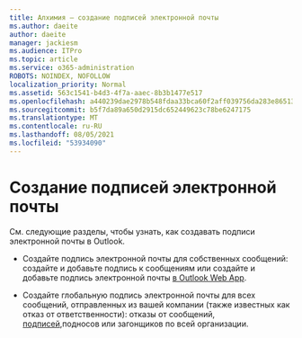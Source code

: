 ```yaml
---
title: Алхимия — создание подписей электронной почты
ms.author: daeite
author: daeite
manager: jackiesm
ms.audience: ITPro
ms.topic: article
ms.service: o365-administration
ROBOTS: NOINDEX, NOFOLLOW
localization_priority: Normal
ms.assetid: 563c1541-b4d3-4f7a-aaec-8b3b1477e517
ms.openlocfilehash: a440239dae2978b548fdaa33bca60f2aff039756da283e86513b9ee2dbd3c59b
ms.sourcegitcommit: b5f7da89a650d2915dc652449623c78be6247175
ms.translationtype: MT
ms.contentlocale: ru-RU
ms.lasthandoff: 08/05/2021
ms.locfileid: "53934090"
---
```

# <a name="create-email-signatures"></a>Создание подписей электронной почты

См. следующие разделы, чтобы узнать, как создавать подписи электронной почты в Outlook.
  
- Создайте подпись электронной почты [](https://support.office.com/article/8ee5d4f4-68fd-464a-a1c1-0e1c80bb27f2.aspx) для собственных сообщений: создайте и добавьте подпись к сообщениям или создайте и добавьте подпись электронной почты [в Outlook Web App](https://support.office.com/article/0f230564-11b9-4239-83de-f10cbe4dfdfc.aspx).
    
- Создайте глобальную подпись электронной почты для всех сообщений, отправленных из вашей компании (также известных как отказ от ответственности): отказы от сообщений, [подписей,](https://go.microsoft.com/fwlink/p/?linkid=391096)подносов или загонщиков по всей организации.
    

